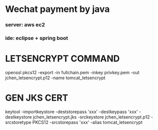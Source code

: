 # Wechat payment by java
### server: aws ec2
### ide: eclipse + spring boot


# LETSENCRYPT COMMAND
openssl pkcs12 -export -in fullchain.pem -inkey privkey.pem -out jchen_letsencrypt.p12 -name tomcat_letsencrypt

# GEN JKS CERT
keytool -importkeystore -deststorepass 'xxx' -destkeypass 'xxx' -destkeystore jchen_letsencrypt.jks -srckeystore jchen_letsencrypt.p12 -srcstoretype PKCS12 -srcstorepass 'xxx' -alias tomcat_letsencrypt

